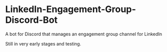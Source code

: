 
# LinkedIn-Engagement-Group-Discord-Bot

A bot for Discord that manages an engagement group channel for LinkedIn

Still in very early stages and testing.

